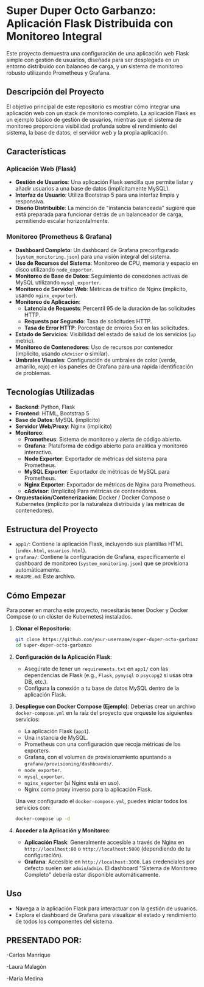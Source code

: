 # Super Duper Octo Garbanzo: Aplicación Flask Distribuida con Monitoreo Integral

Este proyecto demuestra una configuración de una aplicación web Flask simple con gestión de usuarios, diseñada para ser desplegada en un entorno distribuido con balanceo de carga, y un sistema de monitoreo robusto utilizando Prometheus y Grafana.

## Descripción del Proyecto

El objetivo principal de este repositorio es mostrar cómo integrar una aplicación web con un stack de monitoreo completo. La aplicación Flask es un ejemplo básico de gestión de usuarios, mientras que el sistema de monitoreo proporciona visibilidad profunda sobre el rendimiento del sistema, la base de datos, el servidor web y la propia aplicación.

## Características

### Aplicación Web (Flask)
-   **Gestión de Usuarios**: Una aplicación Flask sencilla que permite listar y añadir usuarios a una base de datos (implícitamente MySQL).
-   **Interfaz de Usuario**: Utiliza Bootstrap 5 para una interfaz limpia y responsiva.
-   **Diseño Distribuible**: La mención de "instancia balanceada" sugiere que está preparada para funcionar detrás de un balanceador de carga, permitiendo escalar horizontalmente.

### Monitoreo (Prometheus & Grafana)
-   **Dashboard Completo**: Un dashboard de Grafana preconfigurado (`system_monitoring.json`) para una visión integral del sistema.
-   **Uso de Recursos del Sistema**: Monitoreo de CPU, memoria y espacio en disco utilizando `node_exporter`.
-   **Monitoreo de Base de Datos**: Seguimiento de conexiones activas de MySQL utilizando `mysql_exporter`.
-   **Monitoreo de Servidor Web**: Métricas de tráfico de Nginx (implícito, usando `nginx_exporter`).
-   **Monitoreo de Aplicación**:
    -   **Latencia de Requests**: Percentil 95 de la duración de las solicitudes HTTP.
    -   **Requests por Segundo**: Tasa de solicitudes HTTP.
    -   **Tasa de Error HTTP**: Porcentaje de errores 5xx en las solicitudes.
-   **Estado de Servicios**: Visibilidad del estado de salud de los servicios (`up` metric).
-   **Monitoreo de Contenedores**: Uso de recursos por contenedor (implícito, usando `cAdvisor` o similar).
-   **Umbrales Visuales**: Configuración de umbrales de color (verde, amarillo, rojo) en los paneles de Grafana para una rápida identificación de problemas.

## Tecnologías Utilizadas

-   **Backend**: Python, Flask
-   **Frontend**: HTML, Bootstrap 5
-   **Base de Datos**: MySQL (implícito)
-   **Servidor Web/Proxy**: Nginx (implícito)
-   **Monitoreo**:
    -   **Prometheus**: Sistema de monitoreo y alerta de código abierto.
    -   **Grafana**: Plataforma de código abierto para analítica y monitoreo interactivo.
    -   **Node Exporter**: Exportador de métricas del sistema para Prometheus.
    -   **MySQL Exporter**: Exportador de métricas de MySQL para Prometheus.
    -   **Nginx Exporter**: Exportador de métricas de Nginx para Prometheus.
    -   **cAdvisor**: (Implícito) Para métricas de contenedores.
-   **Orquestación/Contenerización**: Docker / Docker Compose o Kubernetes (implícito por la naturaleza distribuida y las métricas de contenedores).

## Estructura del Proyecto

-   `app1/`: Contiene la aplicación Flask, incluyendo sus plantillas HTML (`index.html`, `usuarios.html`).
-   `grafana/`: Contiene la configuración de Grafana, específicamente el dashboard de monitoreo (`system_monitoring.json`) que se provisiona automáticamente.
-   `README.md`: Este archivo.

## Cómo Empezar

Para poner en marcha este proyecto, necesitarás tener Docker y Docker Compose (o un clúster de Kubernetes) instalados.

1.  **Clonar el Repositorio**:
    ```bash
    git clone https://github.com/your-username/super-duper-octo-garbanzo.git
    cd super-duper-octo-garbanzo
    ```

2.  **Configuración de la Aplicación Flask**:
    -   Asegúrate de tener un `requirements.txt` en `app1/` con las dependencias de Flask (e.g., `Flask`, `pymysql` o `psycopg2` si usas otra DB, etc.).
    -   Configura la conexión a tu base de datos MySQL dentro de la aplicación Flask.

3.  **Despliegue con Docker Compose (Ejemplo)**:
    Deberías crear un archivo `docker-compose.yml` en la raíz del proyecto que orqueste los siguientes servicios:
    -   La aplicación Flask (`app1`).
    -   Una instancia de MySQL.
    -   Prometheus con una configuración que recoja métricas de los exporters.
    -   Grafana, con el volumen de provisionamiento apuntando a `grafana/provisioning/dashboards/`.
    -   `node_exporter`.
    -   `mysql_exporter`.
    -   `nginx_exporter` (si Nginx está en uso).
    -   Nginx como proxy inverso para la aplicación Flask.

    Una vez configurado el `docker-compose.yml`, puedes iniciar todos los servicios con:
    ```bash
    docker-compose up -d
    ```

4.  **Acceder a la Aplicación y Monitoreo**:
    -   **Aplicación Flask**: Generalmente accesible a través de Nginx en `http://localhost:80` o `http://localhost:5000` (dependiendo de tu configuración).
    -   **Grafana**: Accesible en `http://localhost:3000`. Las credenciales por defecto suelen ser `admin`/`admin`. El dashboard "Sistema de Monitoreo Completo" debería estar disponible automáticamente.

## Uso

-   Navega a la aplicación Flask para interactuar con la gestión de usuarios.
-   Explora el dashboard de Grafana para visualizar el estado y rendimiento de todos los componentes del sistema.

## PRESENTADO POR:

-Carlos Manrique

-Laura Malagón

-María Medina
